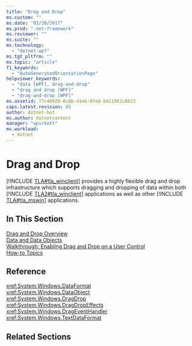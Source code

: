 ```yaml
---
title: "Drag and Drop"
ms.custom: ""
ms.date: "03/30/2017"
ms.prod: ".net-framework"
ms.reviewer: ""
ms.suite: ""
ms.technology: 
  - "dotnet-wpf"
ms.tgt_pltfrm: ""
ms.topic: "article"
f1_keywords: 
  - "AutoGeneratedOrientationPage"
helpviewer_keywords: 
  - "data [WPF], drag-and-drop"
  - "drag and drop [WPF]"
  - "drag-and-drop [WPF]"
ms.assetid: 77c48920-8c8b-41eb-8fe8-b411962c8623
caps.latest.revision: 85
author: dotnet-bot
ms.author: dotnetcontent
manager: "wpickett"
ms.workload: 
  - dotnet
---
```

# Drag and Drop
[!INCLUDE [TLA#tla_winclient](../../../../includes/tlasharptla-winclient-md.md)] provides a highly flexible drag and drop infrastructure which supports dragging and dropping of data within both [!INCLUDE [TLA2#tla_winclient](../../../../includes/tla2sharptla-winclient-md.md)] applications as well as other [!INCLUDE [TLA#tla_mswin](../../../../includes/tlasharptla-mswin-md.md)] applications.  
  
## In This Section  
 [Drag and Drop Overview](../../../../docs/framework/wpf/advanced/drag-and-drop-overview.md)  
 [Data and Data Objects](../../../../docs/framework/wpf/advanced/data-and-data-objects.md)  
 [Walkthrough: Enabling Drag and Drop on a User Control](../../../../docs/framework/wpf/advanced/walkthrough-enabling-drag-and-drop-on-a-user-control.md)  
 [How-to Topics](../../../../docs/framework/wpf/advanced/drag-and-drop-how-to-topics.md)  
  
## Reference  
 <xref:System.Windows.DataFormat>  
  <xref:System.Windows.DataObject>  
  <xref:System.Windows.DragDrop>  
  <xref:System.Windows.DragDropEffects>  
  <xref:System.Windows.DragEventHandler>  
  <xref:System.Windows.TextDataFormat>  
  
## Related Sections
